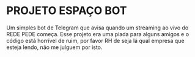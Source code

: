# PROJETO ESPAÇO BOT
Um simples bot de Telegram que avisa quando um streaming ao vivo do REDE PEDE começa.
Esse projeto era uma piada para alguns amigos e o código está horrível de ruim, por favor RH de seja lá qual empresa que esteja lendo, não me julguem por isto.
